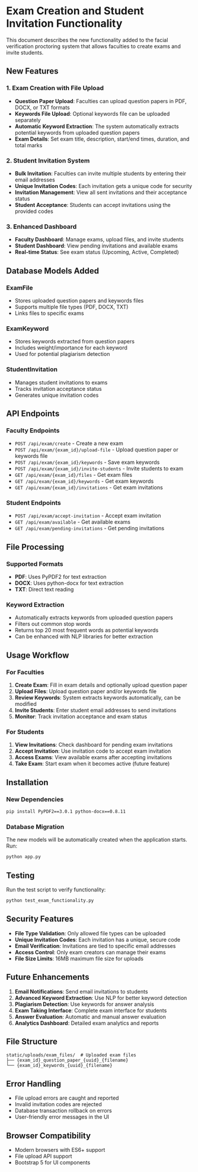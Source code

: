 # Exam Creation and Student Invitation Functionality

This document describes the new functionality added to the facial verification proctoring system that allows faculties to create exams and invite students.

## New Features

### 1. Exam Creation with File Upload
- **Question Paper Upload**: Faculties can upload question papers in PDF, DOCX, or TXT formats
- **Keywords File Upload**: Optional keywords file can be uploaded separately
- **Automatic Keyword Extraction**: The system automatically extracts potential keywords from uploaded question papers
- **Exam Details**: Set exam title, description, start/end times, duration, and total marks

### 2. Student Invitation System
- **Bulk Invitation**: Faculties can invite multiple students by entering their email addresses
- **Unique Invitation Codes**: Each invitation gets a unique code for security
- **Invitation Management**: View all sent invitations and their acceptance status
- **Student Acceptance**: Students can accept invitations using the provided codes

### 3. Enhanced Dashboard
- **Faculty Dashboard**: Manage exams, upload files, and invite students
- **Student Dashboard**: View pending invitations and available exams
- **Real-time Status**: See exam status (Upcoming, Active, Completed)

## Database Models Added

### ExamFile
- Stores uploaded question papers and keywords files
- Supports multiple file types (PDF, DOCX, TXT)
- Links files to specific exams

### ExamKeyword
- Stores keywords extracted from question papers
- Includes weight/importance for each keyword
- Used for potential plagiarism detection

### StudentInvitation
- Manages student invitations to exams
- Tracks invitation acceptance status
- Generates unique invitation codes

## API Endpoints

### Faculty Endpoints
- `POST /api/exam/create` - Create a new exam
- `POST /api/exam/{exam_id}/upload-file` - Upload question paper or keywords file
- `POST /api/exam/{exam_id}/keywords` - Save exam keywords
- `POST /api/exam/{exam_id}/invite-students` - Invite students to exam
- `GET /api/exam/{exam_id}/files` - Get exam files
- `GET /api/exam/{exam_id}/keywords` - Get exam keywords
- `GET /api/exam/{exam_id}/invitations` - Get exam invitations

### Student Endpoints
- `POST /api/exam/accept-invitation` - Accept exam invitation
- `GET /api/exam/available` - Get available exams
- `GET /api/exam/pending-invitations` - Get pending invitations

## File Processing

### Supported Formats
- **PDF**: Uses PyPDF2 for text extraction
- **DOCX**: Uses python-docx for text extraction
- **TXT**: Direct text reading

### Keyword Extraction
- Automatically extracts keywords from uploaded question papers
- Filters out common stop words
- Returns top 20 most frequent words as potential keywords
- Can be enhanced with NLP libraries for better extraction

## Usage Workflow

### For Faculties
1. **Create Exam**: Fill in exam details and optionally upload question paper
2. **Upload Files**: Upload question paper and/or keywords file
3. **Review Keywords**: System extracts keywords automatically, can be modified
4. **Invite Students**: Enter student email addresses to send invitations
5. **Monitor**: Track invitation acceptance and exam status

### For Students
1. **View Invitations**: Check dashboard for pending exam invitations
2. **Accept Invitation**: Use invitation code to accept exam invitation
3. **Access Exams**: View available exams after accepting invitations
4. **Take Exam**: Start exam when it becomes active (future feature)

## Installation

### New Dependencies
```bash
pip install PyPDF2==3.0.1 python-docx==0.8.11
```

### Database Migration
The new models will be automatically created when the application starts. Run:
```bash
python app.py
```

## Testing

Run the test script to verify functionality:
```bash
python test_exam_functionality.py
```

## Security Features

- **File Type Validation**: Only allowed file types can be uploaded
- **Unique Invitation Codes**: Each invitation has a unique, secure code
- **Email Verification**: Invitations are tied to specific email addresses
- **Access Control**: Only exam creators can manage their exams
- **File Size Limits**: 16MB maximum file size for uploads

## Future Enhancements

1. **Email Notifications**: Send email invitations to students
2. **Advanced Keyword Extraction**: Use NLP for better keyword detection
3. **Plagiarism Detection**: Use keywords for answer analysis
4. **Exam Taking Interface**: Complete exam interface for students
5. **Answer Evaluation**: Automatic and manual answer evaluation
6. **Analytics Dashboard**: Detailed exam analytics and reports

## File Structure

```
static/uploads/exam_files/  # Uploaded exam files
├── {exam_id}_question_paper_{uuid}_{filename}
└── {exam_id}_keywords_{uuid}_{filename}
```

## Error Handling

- File upload errors are caught and reported
- Invalid invitation codes are rejected
- Database transaction rollback on errors
- User-friendly error messages in the UI

## Browser Compatibility

- Modern browsers with ES6+ support
- File upload API support
- Bootstrap 5 for UI components 